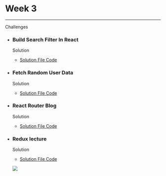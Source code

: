 # Week 3

---

Challenges
+ ### Build Search Filter In React  
  Solution    
  + [Solution File Code](w3c1/App.js)

+ ### Fetch Random User Data
  Solution
  + [Solution File Code](w3c2/App.js)

+ ### React Router Blog
  Solution
  + [Solution File Code](w3c3/App.js)

+ ### Redux lecture
  Solution
  + [Solution File Code](w3c4/App.js)
  

  ![](/christiansum/core-code-upskilling-readme/w1c1.png)
